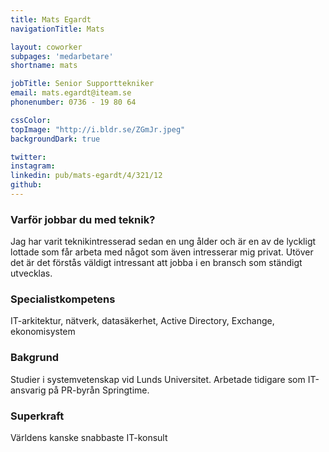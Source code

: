 ```yaml
---
title: Mats Egardt
navigationTitle: Mats

layout: coworker
subpages: 'medarbetare'
shortname: mats

jobTitle: Senior Supporttekniker
email: mats.egardt@iteam.se
phonenumber: 0736 - 19 80 64

cssColor:
topImage: "http://i.bldr.se/ZGmJr.jpeg"
backgroundDark: true

twitter:
instagram:
linkedin: pub/mats-egardt/4/321/12
github:
---
```


### Varför jobbar du med teknik?
Jag har varit teknikintresserad sedan en ung ålder och är en av de lyckligt lottade som får arbeta med något som även intresserar mig privat. Utöver det är det förstås väldigt intressant att jobba i en bransch som ständigt utvecklas.

### Specialistkompetens
IT-arkitektur, nätverk, datasäkerhet, Active Directory, Exchange, ekonomisystem

### Bakgrund
Studier i systemvetenskap vid Lunds Universitet. Arbetade tidigare som IT-ansvarig på PR-byrån Springtime.

### Superkraft
Världens kanske snabbaste IT-konsult